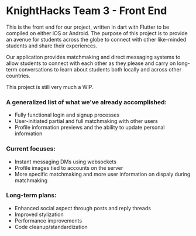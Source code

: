 # KnightHacks Team 3 - Front End

This is the front end for our project, written in dart with Flutter to be compiled on either iOS or Android. The purpose of this project is to provide an avenue for students across the globe to connect with other like-minded students and share their experiences.

Our application provides matchmaking and direct messaging systems to allow students to connect with each other as they please and carry on long-term conversations to learn about students both locally and across other countries.

This project is still very much a WIP.

### A generalized list of what we've already accomplished:
- Fully functional login and signup processes
- User-initiated partial and full matchmaking with other users
- Profile information previews and the ability to update personal information

### Current focuses:
- Instant messaging DMs using websockets
- Profile images tied to accounts on the server
- More specific matchmaking and more user information on dispaly during matchmaking

### Long-term plans:
- Enhanced social aspect through posts and reply threads
- Improved stylization
- Performance improvements
- Code cleanup/standardization
